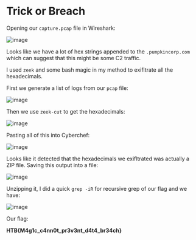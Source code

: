 # Trick or Breach

Opening our `capture.pcap` file in Wireshark:

![image](https://user-images.githubusercontent.com/86394721/198369222-edb25af5-32d4-4e46-a77f-55636e366661.png)

Looks like we have a lot of hex strings appended to the `.pumpkincorp.com` which can suggest that this might be some C2 traffic.

I used `zeek` and some bash magic in my method to exifltrate all the hexadecimals.

First we generate a list of logs from our `pcap` file:

![image](https://user-images.githubusercontent.com/86394721/198369236-bf079f49-ff63-40e2-87a4-c58701cc711b.png)

Then we use `zeek-cut` to get the hexadecimals:

![image](https://user-images.githubusercontent.com/86394721/198369240-854497ba-32ad-4672-ab28-8ac1e1ea7ba9.png)

Pasting all of this into Cyberchef:

![image](https://user-images.githubusercontent.com/86394721/198369243-4be583b3-1a97-4f22-90cd-0ebbe44e3c79.png)

Looks like it detected that the hexadecimals we exifltrated was actually a ZIP file. Saving this output into a file:

![image](https://user-images.githubusercontent.com/86394721/198369246-3573c119-9787-49ce-a953-e5ab89db0112.png)

Unzipping it, I did a quick `grep -iR` for recursive grep of our flag and we have:

![image](https://user-images.githubusercontent.com/86394721/198369249-d2fe302c-dbc7-469c-bb1a-0b89c2288201.png)

Our flag:

**HTB{M4g1c_c4nn0t_pr3v3nt_d4t4_br34ch}**